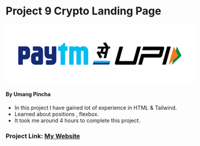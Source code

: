 # Project 9 Crypto Landing Page

![My Imge](./assets/paytm_logo.76d47a63.png)


#### By Umang Pincha

- In this project I have gained lot of experience in HTML & Tailwind.
- Learned about positions , flexbox.
- It took me around 4 hours to complete this project.

### Project Link: [My Website]()